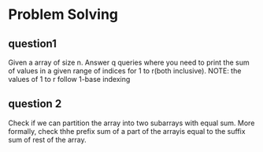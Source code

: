 # Problem Solving

## question1
Given a array of size n. Answer q queries where you need to print the sum of values in a given range of indices for 1 to r(both inclusive).
NOTE: the values of 1 to r follow 1-base indexing

## question 2
Check if we can partition the array into two subarrays with equal sum. More formally, check thhe prefix sum of a part of the arrayis equal to the suffix sum of rest of the array.
 
